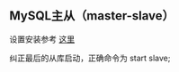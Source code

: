 ## MySQL主从（master-slave）

设置安装参考 [这里](https://www.jianshu.com/p/19cb0f16dea4)

纠正最后的从库启动，正确命令为 start slave;